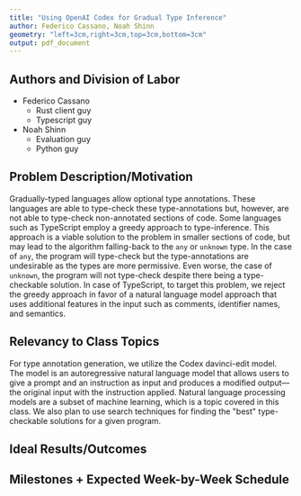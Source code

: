 ```yaml
---
title: "Using OpenAI Codex for Gradual Type Inference"
author: Federico Cassano, Noah Shinn
geometry: "left=3cm,right=3cm,top=3cm,bottom=3cm"
output: pdf_document
---
```


## Authors and Division of Labor

- Federico Cassano
  - Rust client guy
  - Typescript guy
- Noah Shinn
  - Evaluation guy
  - Python guy

## Problem Description/Motivation

Gradually-typed languages allow optional type annotations. These languages are able to type-check these type-annotations but, however, are not able to type-check non-annotated sections of code. Some languages such as TypeScript employ a greedy approach to type-inference. This approach is a viable solution to the problem in smaller sections of code, but may lead to the algorithm falling-back to the `any` or `unknown` type. In the case of `any`, the program will type-check but the type-annotations are undesirable as the types are more permissive. Even worse, the case of `unknown`, the program will not type-check despite there being a type-checkable solution. In case of TypeScript, to target this problem, we reject the greedy approach in favor of a natural language model approach that uses additional features in the input such as comments, identifier names, and semantics.

## Relevancy to Class Topics

For type annotation generation, we utilize the Codex davinci-edit model. The model is an autoregressive natural language model that allows users to give a prompt and an instruction as input and produces a modified output—the original input with the instruction applied. Natural language processing models are a subset of machine learning, which is a topic covered in this class. We also plan to use search techniques for finding the "best" type-checkable solutions for a given program.

## Ideal Results/Outcomes

## Milestones + Expected Week-by-Week Schedule
